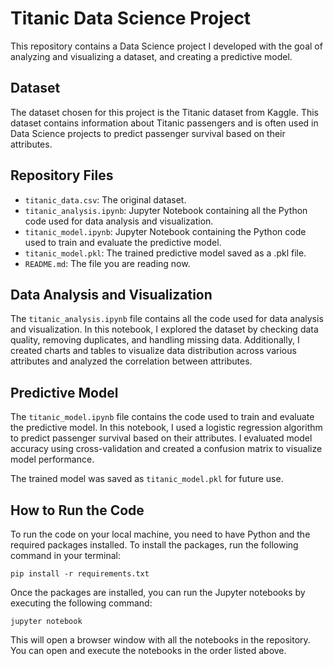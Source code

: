 <h1>Titanic Data Science Project</h1>

<p>This repository contains a Data Science project I developed with the goal of analyzing and visualizing a dataset, and creating a predictive model.</p>

<h2>Dataset</h2>

<p>The dataset chosen for this project is the Titanic dataset from Kaggle. This dataset contains information about Titanic passengers and is often used in Data Science projects to predict passenger survival based on their attributes.</p>

<h2>Repository Files</h2>

<ul>
  <li><code>titanic_data.csv</code>: The original dataset.</li>
  <li><code>titanic_analysis.ipynb</code>: Jupyter Notebook containing all the Python code used for data analysis and visualization.</li>
  <li><code>titanic_model.ipynb</code>: Jupyter Notebook containing the Python code used to train and evaluate the predictive model.</li>
  <li><code>titanic_model.pkl</code>: The trained predictive model saved as a .pkl file.</li>
  <li><code>README.md</code>: The file you are reading now.</li>
</ul>

<h2>Data Analysis and Visualization</h2>

<p>The <code>titanic_analysis.ipynb</code> file contains all the code used for data analysis and visualization. In this notebook, I explored the dataset by checking data quality, removing duplicates, and handling missing data. Additionally, I created charts and tables to visualize data distribution across various attributes and analyzed the correlation between attributes.</p>

<h2>Predictive Model</h2>

<p>The <code>titanic_model.ipynb</code> file contains the code used to train and evaluate the predictive model. In this notebook, I used a logistic regression algorithm to predict passenger survival based on their attributes. I evaluated model accuracy using cross-validation and created a confusion matrix to visualize model performance.</p>

<p>The trained model was saved as <code>titanic_model.pkl</code> for future use.</p>

<h2>How to Run the Code</h2>

<p>To run the code on your local machine, you need to have Python and the required packages installed. To install the packages, run the following command in your terminal:</p>

<pre><code>pip install -r requirements.txt</code></pre>

<p>Once the packages are installed, you can run the Jupyter notebooks by executing the following command:</p>

<pre><code>jupyter notebook</code></pre>

<p>This will open a browser window with all the notebooks in the repository. You can open and execute the notebooks in the order listed above.</p>
